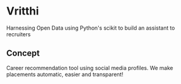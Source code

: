 # Vritthi

Harnessing Open Data using Python's scikit to build an assistant to recruiters

## Concept

Career recommendation tool using social media profiles.
We make placements automatic, easier and transparent!
